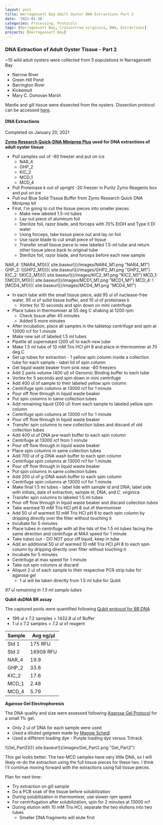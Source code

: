 ```yaml
---
layout: post
title: Narragansett Bay Adult Oyster DNA Extractions Part 2
date: '2021-01-26'
categories: Processing, Protocols
tags: [Narragansett Bay, Crassostrea virginica, DNA, Extractions]
projects: [Narragansett Bay]
---
```


### DNA Extraction of Adult Oyster Tissue - Part 2

~10 wild adult oysters were collected from 5 populations in Narragansett Bay
  - Narrow River
  - Green Hill Pond
  - Barrington River
  - Kickemuit
  - Mary C. Donovan Marsh

Mantle and gill tissue were dissected from the oysters. Dissection protocol can be accessed [here](https://amyzyck.github.io/AmyZyck_Notebook/Narragansett-Bay-Adult-Oyster-Tissue-Dissections/).

#### DNA Extractions

Completed on January 20, 2021

__[Zymo Research Quick-DNA Miniprep Plus](https://www.zymoresearch.com/collections/quick-dna-kits/products/quick-dna-miniprep-plus-kit) used for DNA extractions of adult oyster tissue__

- Pull samples out of -80 freezer and put on ice
  - NAR_4
  - GHP_2
  - KIC_2
  - MCD_1
  - MCD_4
- Pull Proteinase k out of upright -20 freezer in Puritz Zymo Reagents box and put on ice
- Pull out Blue Solid Tissue Buffer from Zymo Research Quick DNA Miniprep kit
- First, I'm going to cut the tissue pieces into smaller pieces
  - Make new labeled 1.5-ml tubes
  - Lay out piece of aluminum foil
  - Sterilize foil, razor blade, and forceps with 70% EtOH and Type II DI water
  - Using forceps, take tissue piece out and lay on foil
  - Use razor blade to cut small piece of tissue
  - Transfer small tissue piece to new labeled 1.5-ml tube and return other tissue piece back to original tube
  - Sterilize foil, razor blade, and forceps before each new sample

NAR_4: ![NAR4_M1]({{ site.baseurl}}/images/NAR4_M1.png "NAR4_M1")
GHP_2: ![GHP2_M1]({{ site.baseurl}}/images/GHP2_M1.png "GHP2_M1")
KIC_2: ![KIC2_M1]({{ site.baseurl}}/images/KIC2_M1.png "KIC2_M1")
MCD_1: ![MCD1_M1]({{ site.baseurl}}/images/MCD1_M1.png "MCD1_M1")
MCD_4: ![MCD4_M1]({{ site.baseurl}}/images/MCD4_M1.png "MCD4_M1")

- In each tube with the small tissue piece, add 95 ul of nuclease-free water, 95 ul of solid tissue buffer, and 10 ul of proteinase k
  - Vortex for 10 seconds and spin down on mini centrifuge
- Place tubes in thermomixer at 55 deg C shaking at 1200 rpm
  - Check tissue after 45 minutes
  - Added 5 more minutes
- After incubation, place all samples in the tabletop centrifuge and spin at 13000 rcf for 1 minute
- Make new set of labeled 1.5 ml tubes
- Pipette all supernatant (200 ul) to each new tube
- Make 1.5 ml tube of 10 mM Tris HCl pH 8 and place in thermomixer at 70 deg C
- Set up tubes for extraction - 1 yellow spin column inside a collection tube for each sample - label lid of spin column
- Get liquid waste beaker from sink near -80 freezers
- Add 2 parts volume (400 ul) of Genomic Binding buffer to each tube
 - Vortex for 5 seconds and spin down in mini centrifuge
- Add 400 ul of sample to their labeled yellow spin column
- Centrifuge spin columns at 13000 rcf for 1 minute
- Pour off flow through in liquid waste beaker
- Put spin columns in same collection tubes
- Add remaining liquid (200 ul) from each sample to labeled yellow spin column
- Centrifuge spin columns at 13000 rcf for 1 minute
- Pour off flow through in liquid waste beaker
- Transfer spin columns to new collection tubes and discard of old collection tubes
- Add 400 ul of DNA pre-wash buffer to each spin column
- Centrifuge at 13000 rcf from 1 minute
- Pour off flow through in liquid waste beaker
- Place spin columns in same collection tubes
- Add 700 ul of g-DNA wash buffer to each spin column
- Centrifuge spin columns at 13000 rcf for 1 minute
- Pour off flow through in liquid waste beaker
- Put spin columns in same collection tubes
- Add 200 ul of g-DNA wash buffer to each spin column
- Centrifuge spin columns at 13000 rcf for 1 minute
- Make final 1.5 ml tubes - label lide with sample id and DNA; label side with initials, date of extraction, sample id, DNA, and C. virginica
- Transfer spin columns to labeled 1.5 ml tubes
- Pour off flow through in liquid waste beaker and discard collection tubes
- Take warmed 10 mM Tris HCl pH 8 out of thermomixer
- Add 50 ul of warmed 10 mM Tris HCl pH 8 to each spin column by dripping directly over the filter without touching it
- Incubate for 5 minutes
- Place tubes in centrifuge with all the lids of the 1.5 ml tubes facing the same direction and centrifuge at MAX speed for 1 minute
- Take tubes out - DO NOT pour off liquid, keep in tube
- Add an additional 50 ul of warmed 10 mM Tris HCl pH 8 to each spin column by dripping directly over filter without touching it
- Incubate for 5 minutes
- Centrifuge at max speed for 1 minute
- Take out spin columns at discard
- Aliquot 2 ul of each sample to their respective PCR strip tube for agarose gel
  - 1 ul will be taken directly from 1.5 ml tube for Qubit

*97 ul remaining in 1.5 ml sample tubes*

__Qubit dsDNA BR assay__

The captured pools were quantified following [Qubit protocol for BR DNA](https://meschedl.github.io/MESPutnam_Open_Lab_Notebook/Qubit-Protocol/)

- 199 ul x 7.2 samples = 1432.8 ul of Buffer
- 1 ul x 7.2 samples = 7.2 ul of reagent

|Sample|Avg ng/μl|
|----|----|
|Std 1|175 RFU|
|Std 2|16908 RFU|
|NAR_4|19.9|
|GHP_2|33.6|
|KIC_2|17.6|
|MCD_1|2.48|
|MCD_4|5.79|

__Agarose Gel Electrophoresis__

The DNA quality and size were assessed following [Agarose Gel Protocol](https://meschedl.github.io/MES_Puritz_Lab_Notebook/2019-03-01/PPP-Lab-Gel-Protocol) for a small 1% gel.

- Only 2 ul of DNA for each sample were used
- Used a diluted gelgreen made by [Maggie Schedl](https://meschedl.github.io/MES_Puritz_Lab_Notebook/)
- Used a different loading dye - Purple loading dye versus Tritrack

![Gel_Part2]({{ site.baseurl}}/images/Gel_Part2.png "Gel_Part2")

This gel looks better. The two MCD samples have very little DNA, so I will likely re-do the extraction using the full tissue pieces for these two. I think I'll continue moving forward with the extractions using full tissue pieces.

Plan for next time:

- Try extraction on gill sample
- Do a PCB soak of the tissue before solubilization
- During solubilization in thermomixer, use slower rpm speed
- For centrifugation after solubilization, spin for 2 minutes at 13000 rcf
- During elution with 10 mM Tris HCl, separate the two elutions into two tubes
  - Smaller DNA fragments will elute first
